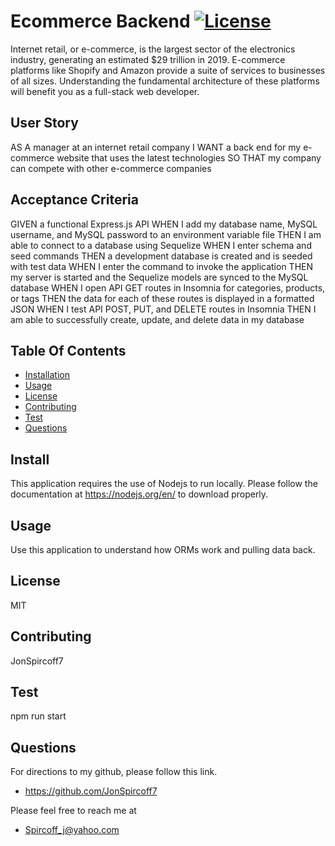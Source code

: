 # Ecommerce Backend [![License](https://img.shields.io/badge/License-MIT-blue.svg)](https://opensource.org/licenses/MIT)

Internet retail, or e-commerce, is the largest sector of the electronics industry, generating an estimated $29 trillion in 2019. E-commerce platforms like Shopify and Amazon provide a suite of services to businesses of all sizes. Understanding the fundamental architecture of these platforms will benefit you as a full-stack web developer.


## User Story
AS A manager at an internet retail company
I WANT a back end for my e-commerce website that uses the latest technologies
SO THAT my company can compete with other e-commerce companies
## Acceptance Criteria
GIVEN a functional Express.js API
WHEN I add my database name, MySQL username, and MySQL password to an environment variable file
THEN I am able to connect to a database using Sequelize
WHEN I enter schema and seed commands
THEN a development database is created and is seeded with test data
WHEN I enter the command to invoke the application
THEN my server is started and the Sequelize models are synced to the MySQL database
WHEN I open API GET routes in Insomnia for categories, products, or tags
THEN the data for each of these routes is displayed in a formatted JSON
WHEN I test API POST, PUT, and DELETE routes in Insomnia
THEN I am able to successfully create, update, and delete data in my database


## Table Of Contents

- [Installation](#install)
- [Usage](#usage)
- [License](#license)
- [Contributing](#contributing)
- [Test](#test)
- [Questions](#questions)

## Install

This application requires the use of Nodejs to run locally. Please follow the documentation at https://nodejs.org/en/ to download properly.

## Usage

Use this application to understand how ORMs work and pulling data back.

## License

MIT

## Contributing

JonSpircoff7

## Test

npm run start

## Questions

For directions to my github, please follow this link.

- https://github.com/JonSpircoff7

Please feel free to reach me at

- Spircoff_j@yahoo.com
